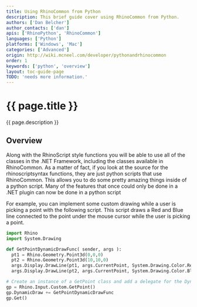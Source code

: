 ```yaml
---
title: Using RhinoCommon from Python
description: This brief guide cover using RhinoCommon from Python.
authors: ['Dan Belcher']
author_contacts: ['dan']
apis: ['RhinoPython', 'RhinoCommon']
languages: ['Python']
platforms: ['Windows', 'Mac']
categories: ['Advanced']
origin: http://wiki.mcneel.com/developer/pythonandrhinocommon
order: 1
keywords: ['python', 'overview']
layout: toc-guide-page
TODO: 'needs more information.'
---
```


# {{ page.title }}

{{ page.description }}

## Overview

Along with the RhinoScript style functions you will be able to use all of the classes in the .NET Framework, including the classes available in RhinoCommon.  As a matter of fact, if you look at the source for the rhinoscriptsyntax functions, they are just python scripts that use RhinoCommon.  This allows you to do some pretty amazing things inside of a python script. Many of the features that once could only be done in a .NET plugin can now be done in a python script

For example, you can implement some custom drawing while a user is picking a point with the following script.  This script draws a Red and Blue line connected to the point under the mouse cursor while the user is picking a point.

```py
import Rhino
import System.Drawing

def GetPointDynamicDrawFunc( sender, args ):
  pt1 = Rhino.Geometry.Point3d(0,0,0)
  pt2 = Rhino.Geometry.Point3d(10,10,0)
  args.Display.DrawLine(pt1, args.CurrentPoint, System.Drawing.Color.Red, 2)
  args.Display.DrawLine(pt2, args.CurrentPoint, System.Drawing.Color.Blue, 2)

# Create an instance of a GetPoint class and add a delegate for the DynamicDraw event
gp = Rhino.Input.Custom.GetPoint()
gp.DynamicDraw += GetPointDynamicDrawFunc
gp.Get()
```
